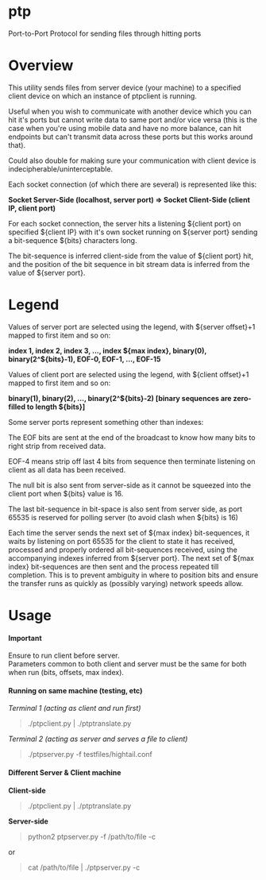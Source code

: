 # ptp
Port-to-Port Protocol for sending files through hitting ports

Overview
===
This utility sends files from server device (your machine) to a specified client device on which an instance of ptpclient is running.

Useful when you wish to communicate with another device which you can hit it's ports but cannot write data to same port and/or vice versa (this is the case when you're using mobile data and have no more balance, can hit endpoints but can't transmit data across these ports but this works around that).  

Could also double for making sure your communication with client device is indecipherable/uninterceptable.

Each socket connection (of which there are several) is represented like this:

**Socket Server-Side (localhost, server port) => Socket Client-Side (client IP, client port)**

For each socket connection, the server hits a listening ${client port} on specified ${client IP} with it's own socket running on ${server port} sending a bit-sequence ${bits} characters long. 

The bit-sequence is inferred client-side from the value of ${client port} hit, and the position of the bit sequence in bit stream data is inferred from the value of ${server port}.

Legend
===

Values of server port are selected using the legend, with ${server offset}+1 mapped to first item and so on:  

**index 1, index 2, index 3, ..., index ${max index}, binary(0), binary(2^${bits}-1), EOF-0, EOF-1, ..., EOF-15**

Values of client port are selected using the legend, with ${client offset}+1 mapped to first item and so on:  

**binary(1), binary(2), ..., binary(2^${bits}-2)           [binary sequences are zero-filled to length ${bits}]**

Some server ports represent something other than indexes:  

The EOF bits are sent at the end of the broadcast to know how many bits to right strip from received data.  

EOF-4 means strip off last 4 bits from sequence then terminate listening on client as all data has been received.

The null bit is also sent from server-side as it cannot be squeezed into the client port when ${bits} value is 16.

The last bit-sequence in bit-space is also sent from server side, as port 65535 is reserved for polling server (to avoid clash when ${bits} is 16)

Each time the server sends the next set of ${max index} bit-sequences, it waits by listening on port 65535 for the client to state it has received, processed and properly ordered all bit-sequences received, using the accompanying indexes inferred from ${server port}. The next set of ${max index} bit-sequences are then sent and the process repeated till completion. This is to prevent ambiguity in where to position bits and ensure the transfer runs as quickly as (possibly varying) network speeds allow.


Usage
===
#### Important
Ensure to run client before server.  
Parameters common to both client and server must be the same for both when run (bits, offsets, max index).

#### Running on same machine (testing, etc)  

_Terminal 1 (acting as client and run first)_
> ./ptpclient.py | ./ptptranslate.py

_Terminal 2 (acting as server and serves a file  to client)_  
> ./ptpserver.py -f testfiles/hightail.conf  

#### Different Server & Client machine  

**Client-side**
> ./ptpclient.py | ./ptptranslate.py

**Server-side**
> python2 ptpserver.py -f /path/to/file -c <client IP>  

or  
> cat /path/to/file | ./ptpserver.py -c <client IP>
